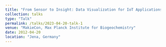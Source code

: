 ```yaml
---
title: "From Sensor to Insight: Data Visualization for IoT Applications"
collection: talks
type: "Talk"
permalink: /talks/2023-04-20-talk-1
venue: "MakieCon, Max Planck Institute for Biogeochemistry"
date: 2012-04-20
location: "Jena, Germany"
---
```

<!--
[Video](https://www.youtube.com/watch?v=vTmL2I_wO1I&list=PLP8iPy9hna6TXEn99mhG5KaTgjsrCkDzQ&index=13)
-->